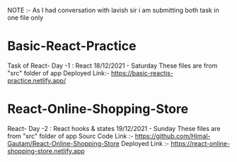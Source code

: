 NOTE :- As I had conversation with lavish sir i am submitting both task in one file only

# Basic-React-Practice
Task of React- Day -1 : React
18/12/2021 - Saturday 
These files are from "src" folder of app
Deployed Link:- https://basic-reactjs-practice.netlify.app/

# React-Online-Shopping-Store
React- Day -2 : React hooks & states
19/12/2021 - Sunday 
These files are from "src" folder of app
Sourc Code Link :- https://github.com/Himal-Gautam/React-Online-Shopping-Store
Deployed Link :- https://react-online-shopping-store.netlify.app


